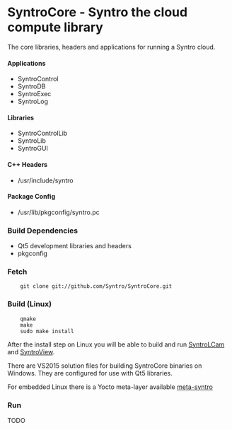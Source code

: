 # SyntroCore - Syntro the cloud compute library

The core libraries, headers and applications for running a Syntro cloud.

#### Applications

* SyntroControl
* SyntroDB
* SyntroExec
* SyntroLog

#### Libraries

* SyntroControlLib
* SyntroLib
* SyntroGUI

#### C++ Headers

* /usr/include/syntro

#### Package Config

* /usr/lib/pkgconfig/syntro.pc


### Build Dependencies

* Qt5 development libraries and headers
* pkgconfig

### Fetch

        git clone git://github.com/Syntro/SyntroCore.git


### Build (Linux)

        qmake 
        make 
        sudo make install


After the install step on Linux you will be able to build and run [SyntroLCam][1]
and [SyntroView][2].

There are VS2015 solution files for building SyntroCore binaries on Windows.
They are configured for use with Qt5 libraries.

For embedded Linux there is a Yocto meta-layer available [meta-syntro][3] 

### Run

TODO

[1]: https://github.com/Pansenti/SyntroLCam
[2]: https://github.com/Pansenti/SyntroView
[3]: https://github.com/Pansenti/meta-syntro

